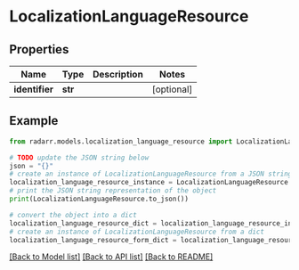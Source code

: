# LocalizationLanguageResource


## Properties

Name | Type | Description | Notes
------------ | ------------- | ------------- | -------------
**identifier** | **str** |  | [optional] 

## Example

```python
from radarr.models.localization_language_resource import LocalizationLanguageResource

# TODO update the JSON string below
json = "{}"
# create an instance of LocalizationLanguageResource from a JSON string
localization_language_resource_instance = LocalizationLanguageResource.from_json(json)
# print the JSON string representation of the object
print(LocalizationLanguageResource.to_json())

# convert the object into a dict
localization_language_resource_dict = localization_language_resource_instance.to_dict()
# create an instance of LocalizationLanguageResource from a dict
localization_language_resource_form_dict = localization_language_resource.from_dict(localization_language_resource_dict)
```
[[Back to Model list]](../README.md#documentation-for-models) [[Back to API list]](../README.md#documentation-for-api-endpoints) [[Back to README]](../README.md)


